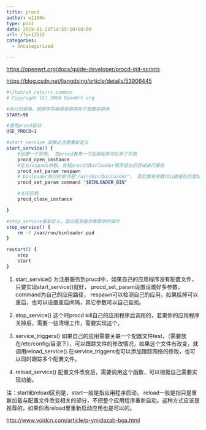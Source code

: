 ```yaml
---
title: procd
author: w1100n
type: post
date: 2019-01-28T14:55:10+00:00
url: /?p=13512
categories:
  - Uncategorized

---
```

https://openwrt.org/docs/guide-developer/procd-init-scripts
  
https://blog.csdn.net/liangdsing/article/details/53906445

```bash
#!/bin/sh /etc/rc.common
# Copyright (C) 2008 OpenWrt.org

#执行的顺序，按照字符串顺序排序并不是数字排序
START=98

#使用procd启动
USE_PROCD=1

#start_service 函数必须要重新定义
start_service() {
    #创建一个实例， 在procd看来一个应用程序可以多个实例
    procd_open_instance
    #定义respawn参数，告知procd当binloader程序退出后尝试进行重启
    procd_set_param respawn
    # binloader执行的命令是"/usr/bin/binloader"， 若后面有参数可以直接在后面加上
    procd_set_param command "$BINLOADER_BIN"

    #关闭实例
    procd_close_instance

}

#stop_service重新定义，退出服务器后需要做的操作
stop_service() {
    rm -f /var/run/binloader.pid
}

restart() {
    stop
    start
}

```

  1. start\_service() 为注册服务到procd中，如果自己的应用程序没有配置文件，只要实现start\_service()就好， procd\_set\_param设置设置好多参数，command为自己的应用路径， respawn可以检测自己的应用，如果挂掉可以重启，也可以设置重启间隔，其它参数可以自己查阅。 
  2. stop_service() 这个时procd kill自己的应用程序后调用的，若果你的应用程序关掉后，需要一些清理工作，需要实现这个。

  3. service\_triggers() 如果自己的应用需要关联一个配置文件test，（需要放在/etc/config/目录下），可以跟踪文件的修改情况，如果这个文件有改变，就调用reload\_service().在service_triggers也可以添加跟踪网络的修改，也可以同时跟踪多个配置文件。

  4. reload_service() 配置文件改变后，需要调用这个函数，可以根据自己需要实现功能。

注：start和reload区别是，start一般是指应用程序启动， reload一般是指只是重新加载与配置文件改变相关的部分，不把整个应用程序重新启动。这种方式应该是推荐的，如果你再reload里重新启动应用也是可以的。

http://www.voidcn.com/article/p-ymidazab-bqa.html